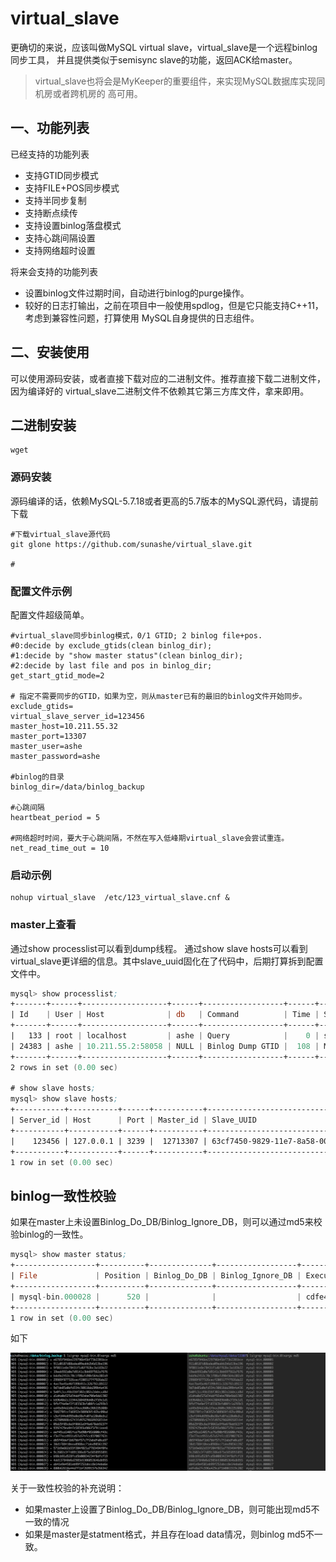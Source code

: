 # virtual_slave

更确切的来说，应该叫做MySQL virtual slave，virtual_slave是一个远程binlog同步工具，
并且提供类似于semisync slave的功能，返回ACK给master。
> virtual_slave也将会是MyKeeper的重要组件，来实现MySQL数据库实现同机房或者跨机房的
高可用。

## 一、功能列表

已经支持的功能列表
- 支持GTID同步模式
- 支持FILE+POS同步模式
- 支持半同步复制
- 支持断点续传
- 支持设置binlog落盘模式
- 支持心跳间隔设置
- 支持网络超时设置

将来会支持的功能列表

- 设置binlog文件过期时间，自动进行binlog的purge操作。
- 较好的日志打输出，之前在项目中一般使用spdlog，但是它只能支持C++11，考虑到兼容性问题，打算使用
MySQL自身提供的日志组件。

## 二、安装使用

可以使用源码安装，或者直接下载对应的二进制文件。推荐直接下载二进制文件，因为编译好的
virtual_slave二进制文件不依赖其它第三方库文件，拿来即用。

## 二进制安装

```$xslt
wget 
```


### 源码安装
源码编译的话，依赖MySQL-5.7.18或者更高的5.7版本的MySQL源代码，请提前下载

```$xslt
#下载virtual_slave源代码
git glone https://github.com/sunashe/virtual_slave.git

#
```

### 配置文件示例

配置文件超级简单。

```$xslt
#virtual_slave同步binlog模式，0/1 GTID; 2 binlog file+pos.
#0:decide by exclude_gtids(clean binlog_dir);
#1:decide by "show master status"(clean binlog_dir);
#2:decide by last file and pos in binlog_dir;
get_start_gtid_mode=2

# 指定不需要同步的GTID，如果为空，则从master已有的最旧的binlog文件开始同步。
exclude_gtids=
virtual_slave_server_id=123456
master_host=10.211.55.32
master_port=13307
master_user=ashe
master_password=ashe

#binlog的目录
binlog_dir=/data/binlog_backup

#心跳间隔
heartbeat_period = 5

#网络超时时间，要大于心跳间隔，不然在写入低峰期virtual_slave会尝试重连。
net_read_time_out = 10
```

### 启动示例
```$xslt
nohup virtual_slave  /etc/123_virtual_slave.cnf &
```

### master上查看
通过show processlist可以看到dump线程。
通过show slave hosts可以看到virtual_slave更详细的信息。其中slave_uuid固化在了代码中，后期打算拆到配置文件中。
```asm
mysql> show processlist;
+-------+------+-------------------+------+------------------+------+---------------------------------------------------------------+------------------+
| Id    | User | Host              | db   | Command          | Time | State                                                         | Info             |
+-------+------+-------------------+------+------------------+------+---------------------------------------------------------------+------------------+
|   133 | root | localhost         | ashe | Query            |    0 | starting                                                      | show processlist |
| 24383 | ashe | 10.211.55.2:58058 | NULL | Binlog Dump GTID |  108 | Master has sent all binlog to slave; waiting for more updates | NULL             |
+-------+------+-------------------+------+------------------+------+---------------------------------------------------------------+------------------+
2 rows in set (0.00 sec)

# show slave hosts;
mysql> show slave hosts;
+-----------+-----------+------+-----------+--------------------------------------+
| Server_id | Host      | Port | Master_id | Slave_UUID                           |
+-----------+-----------+------+-----------+--------------------------------------+
|    123456 | 127.0.0.1 | 3239 |  12713307 | 63cf7450-9829-11e7-8a58-000c2985ca33 |
+-----------+-----------+------+-----------+--------------------------------------+
1 row in set (0.00 sec)

```


## binlog一致性校验
如果在master上未设置Binlog_Do_DB/Binlog_Ignore_DB，则可以通过md5来校验binlog的一致性。
```asm
mysql> show master status;
+------------------+----------+--------------+------------------+-------------------------------------------------+
| File             | Position | Binlog_Do_DB | Binlog_Ignore_DB | Executed_Gtid_Set                               |
+------------------+----------+--------------+------------------+-------------------------------------------------+
| mysql-bin.000028 |      520 |              |                  | cdfe45e6-c227-11e8-abf5-001c42bf9720:1-178:1000 |
+------------------+----------+--------------+------------------+-------------------------------------------------+
1 row in set (0.00 sec)
```

如下

![binlog_md5](./image/binlog_md5.png)

关于一致性校验的补充说明：
- 如果master上设置了Binlog_Do_DB/Binlog_Ignore_DB，则可能出现md5不一致的情况
- 如果是master是statment格式，并且存在load data情况，则binlog md5不一致。